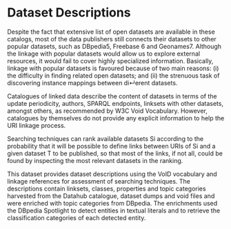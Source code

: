 # Dataset Descriptions

Despite the fact that extensive list of open datasets are available in these catalogs, most of the data publishers still connects their datasets to other popular datasets, such as DBpedia5, Freebase 6 and Geonames7. Although the linkage with popular datasets would allow us to explore external resources, it would fail to cover highly specialized information. Basically, linkage with popular datasets is favoured because of two main reasons: (i) the difficulty in finding related open datasets; and (ii) the strenuous task of discovering instance mappings between di↵erent datasets.

Catalogues of linked data describe the content of datasets in terms of the update periodicity, authors, SPARQL endpoints, linksets with other datasets, amongst others, as recommended by W3C Void Vocabulary. However, catalogues by themselves do not provide any explicit information to help the URI linkage process.

Searching techniques can rank available datasets Si according to the probability that it will be possible to define links between URIs of Si and a given dataset T to be published, so that most of the links, if not all, could be found by inspecting the most relevant datasets in the ranking.

This dataset provides dataset descriptions using the VoID vocabulary and linkage references for assessment of searching techniques. The descriptions contain linksets, classes, properties and topic categories harvested from the Datahub catalogue, dataset dumps and void files and were enriched with topic categories from DBpedia. The enrichments used the DBpedia Spotlight to detect entities in textual literals and to retrieve the classification categories of each detected entity.
